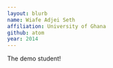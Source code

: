 ```yaml
---
layout: blurb
name: Wiafe Adjei Seth  
affiliation: University of Ghana
github: atom
year: 2014
---
```

The demo student!

